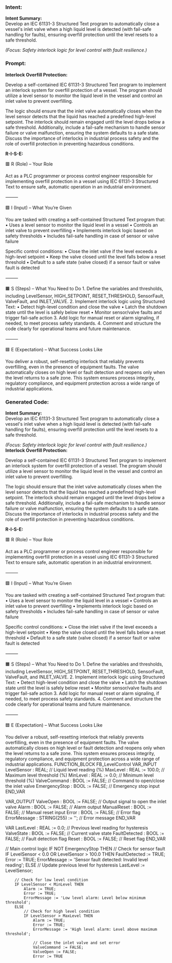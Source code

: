 ### Intent:
**Intent Summary:**  
Develop an IEC 61131-3 Structured Text program to automatically close a vessel's inlet valve when a high liquid level is detected (with fail-safe handling for faults), ensuring overfill protection until the level resets to a safe threshold.  

*(Focus: Safety interlock logic for level control with fault resilience.)*

### Prompt:
**Interlock Overfill Protection:**

Develop a self-contained IEC 61131-3 Structured Text program to implement an interlock system for overfill protection of a vessel. The program should utilize a level sensor to monitor the liquid level in the vessel and control an inlet valve to prevent overfilling.

The logic should ensure that the inlet valve automatically closes when the level sensor detects that the liquid has reached a predefined high-level setpoint. The interlock should remain engaged until the level drops below a safe threshold. Additionally, include a fail-safe mechanism to handle sensor failure or valve malfunction, ensuring the system defaults to a safe state. Discuss the importance of interlocks in industrial process safety and the role of overfill protection in preventing hazardous conditions.

**R-I-S-E:**

🟥 R (Role) – Your Role

Act as a PLC programmer or process control engineer responsible for implementing overfill protection in a vessel using IEC 61131-3 Structured Text to ensure safe, automatic operation in an industrial environment.

⸻

🟩 I (Input) – What You’re Given

You are tasked with creating a self-contained Structured Text program that:
	•	Uses a level sensor to monitor the liquid level in a vessel
	•	Controls an inlet valve to prevent overfilling
	•	Implements interlock logic based on safety thresholds
	•	Includes fail-safe handling in case of sensor or valve failure

Specific control conditions:
	•	Close the inlet valve if the level exceeds a high-level setpoint
	•	Keep the valve closed until the level falls below a reset threshold
	•	Default to a safe state (valve closed) if a sensor fault or valve fault is detected

⸻

🟧 S (Steps) – What You Need to Do
	1.	Define the variables and thresholds, including LevelSensor, HIGH_SETPOINT, RESET_THRESHOLD, SensorFault, ValveFault, and INLET_VALVE.
	2.	Implement interlock logic using Structured Text:
	•	Detect high-level condition and close the valve
	•	Latch the shutdown state until the level is safely below reset
	•	Monitor sensor/valve faults and trigger fail-safe action
	3.	Add logic for manual reset or alarm signaling, if needed, to meet process safety standards.
	4.	Comment and structure the code clearly for operational teams and future maintenance.

⸻

🟦 E (Expectation) – What Success Looks Like

You deliver a robust, self-resetting interlock that reliably prevents overfilling, even in the presence of equipment faults. The valve automatically closes on high level or fault detection and reopens only when the level returns to a safe zone. This system ensures process integrity, regulatory compliance, and equipment protection across a wide range of industrial applications.

### Generated Code:
**Intent Summary:**  
Develop an IEC 61131-3 Structured Text program to automatically close a vessel's inlet valve when a high liquid level is detected (with fail-safe handling for faults), ensuring overfill protection until the level resets to a safe threshold.  

*(Focus: Safety interlock logic for level control with fault resilience.)*
**Interlock Overfill Protection:**

Develop a self-contained IEC 61131-3 Structured Text program to implement an interlock system for overfill protection of a vessel. The program should utilize a level sensor to monitor the liquid level in the vessel and control an inlet valve to prevent overfilling.

The logic should ensure that the inlet valve automatically closes when the level sensor detects that the liquid has reached a predefined high-level setpoint. The interlock should remain engaged until the level drops below a safe threshold. Additionally, include a fail-safe mechanism to handle sensor failure or valve malfunction, ensuring the system defaults to a safe state. Discuss the importance of interlocks in industrial process safety and the role of overfill protection in preventing hazardous conditions.

**R-I-S-E:**

🟥 R (Role) – Your Role

Act as a PLC programmer or process control engineer responsible for implementing overfill protection in a vessel using IEC 61131-3 Structured Text to ensure safe, automatic operation in an industrial environment.

⸻

🟩 I (Input) – What You’re Given

You are tasked with creating a self-contained Structured Text program that:
	•	Uses a level sensor to monitor the liquid level in a vessel
	•	Controls an inlet valve to prevent overfilling
	•	Implements interlock logic based on safety thresholds
	•	Includes fail-safe handling in case of sensor or valve failure

Specific control conditions:
	•	Close the inlet valve if the level exceeds a high-level setpoint
	•	Keep the valve closed until the level falls below a reset threshold
	•	Default to a safe state (valve closed) if a sensor fault or valve fault is detected

⸻

🟧 S (Steps) – What You Need to Do
	1.	Define the variables and thresholds, including LevelSensor, HIGH_SETPOINT, RESET_THRESHOLD, SensorFault, ValveFault, and INLET_VALVE.
	2.	Implement interlock logic using Structured Text:
	•	Detect high-level condition and close the valve
	•	Latch the shutdown state until the level is safely below reset
	•	Monitor sensor/valve faults and trigger fail-safe action
	3.	Add logic for manual reset or alarm signaling, if needed, to meet process safety standards.
	4.	Comment and structure the code clearly for operational teams and future maintenance.

⸻

🟦 E (Expectation) – What Success Looks Like

You deliver a robust, self-resetting interlock that reliably prevents overfilling, even in the presence of equipment faults. The valve automatically closes on high level or fault detection and reopens only when the level returns to a safe zone. This system ensures process integrity, regulatory compliance, and equipment protection across a wide range of industrial applications.
FUNCTION_BLOCK FB_LevelControl
VAR_INPUT
    LevelSensor : REAL; // Liquid level reading (%)
    MaxLevel : REAL := 100.0; // Maximum level threshold (%)
    MinLevel : REAL := 0.0; // Minimum level threshold (%)
    ValveCommand : BOOL := FALSE; // Command to open/close the inlet valve
    EmergencyStop : BOOL := FALSE; // Emergency stop input
END_VAR

VAR_OUTPUT
    ValveOpen : BOOL := FALSE; // Output signal to open the inlet valve
    Alarm : BOOL := FALSE; // Alarm output
    ManualReset : BOOL := FALSE; // Manual reset input
    Error : BOOL := FALSE; // Error flag
    ErrorMessage : STRING(255) := ''; // Error message
END_VAR

VAR
    LastLevel : REAL := 0.0; // Previous level reading for hysteresis
    ValveState : BOOL := FALSE; // Current valve state
    FaultDetected : BOOL := FALSE; // Fault detection flag
    Reset : BOOL := FALSE; // Reset flag
END_VAR

// Main control logic
IF NOT EmergencyStop THEN
    // Check for sensor fault
    IF LevelSensor < 0.0 OR LevelSensor > 100.0 THEN
        FaultDetected := TRUE;
        Error := TRUE;
        ErrorMessage := 'Sensor fault detected: Invalid level reading';
    ELSE
        // Update previous level for hysteresis
        LastLevel := LevelSensor;

        // Check for low level condition
        IF LevelSensor < MinLevel THEN
            Alarm := TRUE;
            Error := TRUE;
            ErrorMessage := 'Low level alarm: Level below minimum threshold';
        ELSE
            // Check for high level condition
            IF LevelSensor > MaxLevel THEN
                Alarm := TRUE;
                Error := TRUE;
                ErrorMessage := 'High level alarm: Level above maximum threshold';

                // Close the inlet valve and set error
                ValveCommand := FALSE;
                ValveOpen := FALSE;
                Error := TRUE
